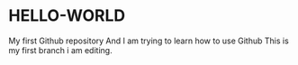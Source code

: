 # HELLO-WORLD
My first Github repository
And I am trying to learn how to use Github
This is my first branch i am editing.
